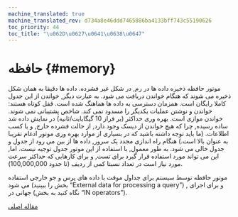 ```yaml
---
machine_translated: true
machine_translated_rev: d734a8e46ddd7465886ba4133bff743c55190626
toc_priority: 44
toc_title: "\u062D\u0627\u0641\u0638\u0647"
---
```


# حافظه {#memory}

موتور حافظه ذخیره داده ها در رم, در شکل غیر فشرده. داده ها دقیقا به همان شکل ذخیره می شوند که هنگام خواندن دریافت می شود. به عبارت دیگر, خواندن از این جدول کاملا رایگان است.
همزمان دسترسی به داده ها هماهنگ شده است. قفل کوتاه هستند: خواندن و نوشتن عملیات یکدیگر را مسدود نمی کند.
شاخص پشتیبانی نمی شوند. خواندن موازی است.
بهره وری حداکثر (بر فراز 10 گیگابایت/ثانیه) در نمایش داده شد ساده رسیده, چرا که هیچ خواندن از دیسک وجود دارد, از حالت فشرده خارج, و یا کسب اطلاعات. (ما باید توجه داشته باشید که در بسیاری از موارد بهره وری موتور ادغام تقریبا به عنوان بالا است.)
هنگام راه اندازی مجدد یک سرور, داده ها از بین می رود از جدول و جدول خالی می شود.
به طور معمول, با استفاده از این موتور جدول توجیه نیست. اما, این می تواند مورد استفاده قرار گیرد برای تست, و برای کارهایی که حداکثر سرعت مورد نیاز است در تعداد نسبتا کمی از ردیف (تا حدود 100,000,000).

موتور حافظه توسط سیستم برای جداول موقت با داده های پرس و جو خارجی استفاده می شود (بخش را ببینید “External data for processing a query”) , و برای اجرای جهانی در (نگاه کنید به بخش “IN operators”).

[مقاله اصلی](https://clickhouse.tech/docs/en/operations/table_engines/memory/) <!--hide-->
